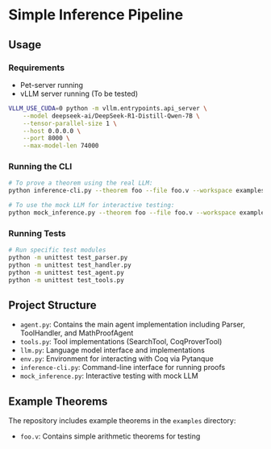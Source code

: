 # Simple Inference Pipeline


## Usage

### Requirements
- Pet-server running
- vLLM server running (To be tested)
```bash
VLLM_USE_CUDA=0 python -m vllm.entrypoints.api_server \
    --model deepseek-ai/DeepSeek-R1-Distill-Qwen-7B \
    --tensor-parallel-size 1 \
    --host 0.0.0.0 \
    --port 8000 \
    --max-model-len 74000 
```

### Running the CLI

```bash
# To prove a theorem using the real LLM:
python inference-cli.py --theorem foo --file foo.v --workspace examples

# To use the mock LLM for interactive testing:
python mock_inference.py --theorem foo --file foo.v --workspace examples
```

### Running Tests

```bash
# Run specific test modules
python -m unittest test_parser.py
python -m unittest test_handler.py
python -m unittest test_agent.py
python -m unittest test_tools.py
```

## Project Structure

- `agent.py`: Contains the main agent implementation including Parser, ToolHandler, and MathProofAgent
- `tools.py`: Tool implementations (SearchTool, CoqProverTool)
- `llm.py`: Language model interface and implementations
- `env.py`: Environment for interacting with Coq via Pytanque
- `inference-cli.py`: Command-line interface for running proofs
- `mock_inference.py`: Interactive testing with mock LLM

## Example Theorems

The repository includes example theorems in the `examples` directory:

- `foo.v`: Contains simple arithmetic theorems for testing
